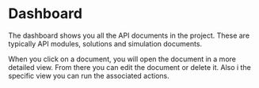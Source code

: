# Dashboard

The dashboard shows you all the API documents in the project. These are typically API modules, solutions and simulation documents.

When you click on a document, you will open the document in a more detailed view. From there you can edit the document or delete it. Also i the specific view you can run the associated actions.

